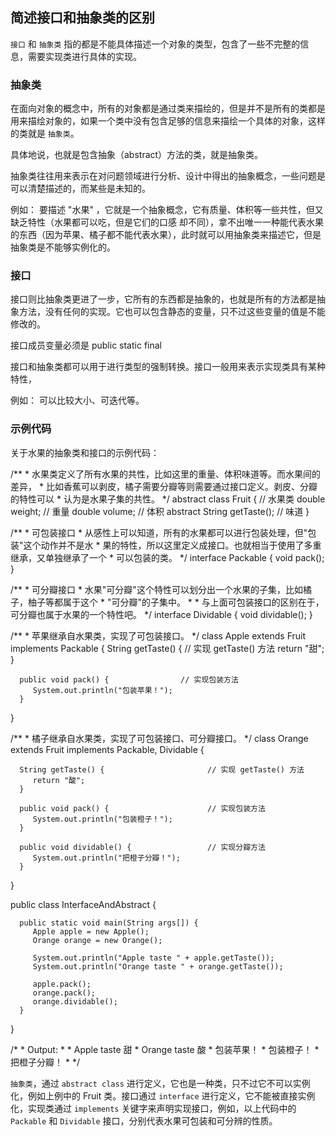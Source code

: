 ## 简述接口和抽象类的区别
`接口` 和 `抽象类` 指的都是不能具体描述一个对象的类型，包含了一些不完整的信息，需要实现类进行具体的实现。

### 抽象类
在面向对象的概念中，所有的对象都是通过类来描绘的，但是并不是所有的类都是用来描绘对象的，如果一个类中没有包含足够的信息来描绘一个具体的对象，这样的类就是 `抽象类`。

   具体地说，也就是包含抽象（abstract）方法的类，就是抽象类。

抽象类往往用来表示在对问题领域进行分析、设计中得出的抽象概念，一些问题是可以清楚描述的，而某些是未知的。

   例如：
   要描述 "水果" ，它就是一个抽象概念，它有质量、体积等一些共性，但又缺乏特性（水果都可以吃，但是它们的口感
   却不同），拿不出唯一一种能代表水果的东西（因为苹果、橘子都不能代表水果），此时就可以用抽象类来描述它，但是
   抽象类是不能够实例化的。

### 接口
接口则比抽象类更进了一步，它所有的东西都是抽象的，也就是所有的方法都是抽象方法，没有任何的实现。它也可以包含静态的变量，只不过这些变量的值是不能修改的。

   接口成员变量必须是 public static final

接口和抽象类都可以用于进行类型的强制转换。接口一般用来表示实现类具有某种特性，

   例如：
   可以比较大小、可迭代等。

### 示例代码
关于水果的抽象类和接口的示例代码：

   /**
    * 水果类定义了所有水果的共性，比如这里的重量、体积味道等。而水果间的差异，
    * 比如香蕉可以剥皮，橘子需要分瓣等则需要通过接口定义。剥皮、分瓣的特性可以
    * 认为是水果子集的共性。
    */
   abstract class Fruit {           // 水果类
      double weight;                // 重量
      double volume;                // 体积
      abstract String getTaste();   // 味道
   }

   /**
    * 可包装接口
    * 从感性上可以知道，所有的水果都可以进行包装处理，但"包装"这个动作并不是水
    * 果的特性，所以这里定义成接口。也就相当于使用了多重继承，又单独继承了一个
    * 可以包装的类。
    */
   interface Packable {
      void pack();                  
   }

   /**
    * 可分瓣接口
    * 水果"可分瓣"这个特性可以划分出一个水果的子集，比如橘子，柚子等都属于这个
    * "可分瓣"的子集中。
    *
    * 与上面可包装接口的区别在于，可分瓣也属于水果的一个特性吧。
    */
   interface Dividable {
      void dividable(); 
   }

   /**
    * 苹果继承自水果类，实现了可包装接口。
    */
   class Apple extends Fruit implements Packable {
      String getTaste() {                 // 实现 getTaste() 方法
         return "甜";
      }

      public void pack() {                // 实现包装方法
         System.out.println("包装苹果！");
      }
   }

   /**
    * 橘子继承自水果类，实现了可包装接口、可分瓣接口。
    */
   class Orange extends Fruit implements Packable, Dividable {

      String getTaste() {                       // 实现 getTaste() 方法
         return "酸";
      }

      public void pack() {                      // 实现包装方法
         System.out.println("包装橙子！");
      }

      public void dividable() {                 // 实现分瓣方法
         System.out.println("把橙子分瓣！");
      }
   }

   public class InterfaceAndAbstract {

      public static void main(String args[]) {
         Apple apple = new Apple();
         Orange orange = new Orange();

         System.out.println("Apple taste " + apple.getTaste());
         System.out.println("Orange taste " + orange.getTaste());

         apple.pack();
         orange.pack();
         orange.dividable();
      }
   }

   /*
    * Output:
    *
    * Apple taste 甜
    * Orange taste 酸
    * 包装苹果！
    * 包装橙子！
    * 把橙子分瓣！
    *
    */

`抽象类`，通过 `abstract class` 进行定义，它也是一种类，只不过它不可以实例化，例如上例中的 Fruit 类。接口通过 `interface` 进行定义，它不能被直接实例化，实现类通过 `implements` 关键字来声明实现接口，例如，以上代码中的 `Packable` 和 `Dividable` 接口，分别代表水果可包装和可分辨的性质。


